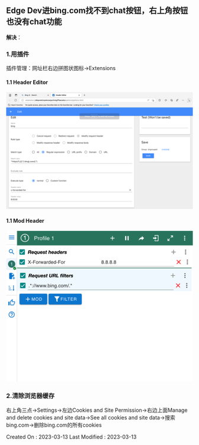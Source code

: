 ## Edge Dev进bing.com找不到chat按钮，右上角按钮也没有chat功能

**解决**：

### 1.用插件

插件管理：网址栏右边拼图状图标->Extensions

#### 1.1 Header Editor

![](../img/Headereditor插件设置.png)

#### 1.1 Mod Header

![](../img/ModHeader插件设置.png)


### 2.清除浏览器缓存

右上角三点->Settings->左边Cookies and Site Permission->右边上面Manage and delete cookies and site data->See all cookies and site data->搜索bing.com->删除bing.com的所有cookies


Created On : 2023-03-13
Last Modified : 2023-03-13